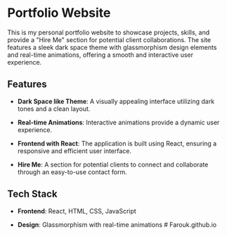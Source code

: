 # Portfolio Website

This is my personal portfolio website  to showcase projects, skills, and provide a "Hire Me" section for potential client collaborations. The site features a sleek dark space theme with glassmorphism design elements and real-time animations, offering a smooth and interactive user experience.

## Features

- **Dark Space like Theme**: A visually appealing interface utilizing dark tones and a clean layout.


- **Real-time Animations**: Interactive animations provide a dynamic user experience.

- **Frontend with React**: The application is built using React, ensuring a responsive and efficient user interface.

- **Hire Me**: A section for potential clients to connect and collaborate through an easy-to-use contact form.

## Tech Stack

- **Frontend**: React, HTML, CSS, JavaScript

- **Design**: Glassmorphism with real-time animations
#   F a r o u k . g i t h u b . i o  
 